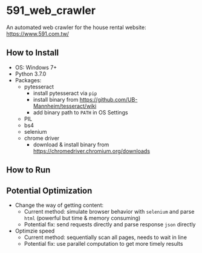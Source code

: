 # 591_web_crawler
An automated web crawler for the house rental website: https://www.591.com.tw/


## How to Install 
- OS: Windows 7+
- Python 3.7.0 
- Packages: 
    * pytesseract
        * install pytesseract via `pip`
        * install binary from https://github.com/UB-Mannheim/tesseract/wiki
        * add binary path to `PATH` in OS Settings
    * PIL
    * bs4
    * selenium
    * chrome driver 
       * download & install binary from https://chromedriver.chromium.org/downloads

## How to Run



## Potential Optimization
- Change the way of getting content: 
  * Current method: simulate browser behavior with `selenium` and parse `html` (powerful but time & memory consuming)
  * Potential fix: send requests directly and parse response `json` directly
- Optimzie speed 
  * Current method: sequentially scan all pages, needs to wait in line
  * Potential fix: use parallel computation to get more timely results
